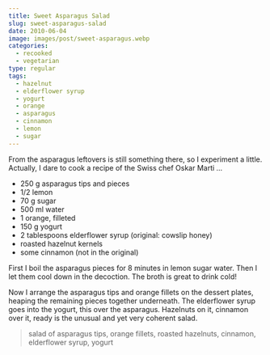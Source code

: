 ```yaml
---
title: Sweet Asparagus Salad
slug: sweet-asparagus-salad
date: 2010-06-04
image: images/post/sweet-asparagus.webp
categories: 
  - recooked
  - vegetarian
type: regular
tags: 
  - hazelnut
  - elderflower syrup
  - yogurt
  - orange
  - asparagus
  - cinnamon
  - lemon
  - sugar
---
```


From the asparagus leftovers is still something there, so I experiment a little. Actually, I dare to cook a recipe of the Swiss chef Oskar Marti ...

* 250 g asparagus tips and pieces 
* 1/2 lemon 
* 70 g sugar 
* 500 ml water 
* 1 orange, filleted 
* 150 g yogurt 
* 2 tablespoons elderflower syrup (original: cowslip honey) 
* roasted hazelnut kernels 
* some cinnamon (not in the original)

First I boil the asparagus pieces for 8 minutes in lemon sugar water. Then I let them cool down in the decoction. The broth is great to drink cold!

Now I arrange the asparagus tips and orange fillets on the dessert plates, heaping the remaining pieces together underneath. The elderflower syrup goes into the yogurt, this over the asparagus. Hazelnuts on it, cinnamon over it, ready is the unusual and yet very coherent salad.

> salad of asparagus tips, orange fillets, roasted hazelnuts, cinnamon, elderflower syrup, yogurt 
